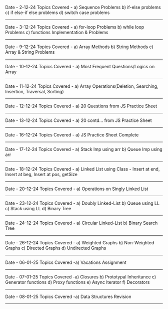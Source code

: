 Date - 2-12-24
Topics Covered - a) Sequence Problems b) if-else problems c) if else-if else problems d) switch case problems

-------------

Date - 3-12-24
Topics Covered - a) for-loop Problems b) while loop Problems c) functions Implementation & Problems

-------------

Date - 9-12-24
Topics Covered - a) Array Methods b) String Methods c) Array & String Problems

-------------

Date - 10-12-24
Topics Covered - a) Most Frequent Questions/Logics on Array

-------------

Date - 11-12-24
Topics Covered - a) Array Operations(Deletion, Searching, Insertion, Traversal, Sorting)

-------------

Date - 12-12-24
Topics Covered - a) 20 Questions from JS Practice Sheet

-------------

Date - 13-12-24
Topics Covered - a) 20 contd... from JS Practice Sheet

-------------

Date - 16-12-24
Topics Covered - a) JS Practice Sheet Complete

-------------

Date - 17-12-24
Topics Covered - a) Stack Imp using arr b) Queue Imp using arr

-------------

Date - 18-12-24
Topics Covered - a) Linked List using Class - Insert at end, Insert at beg, Insert at pos, getSize

-------------

Date - 20-12-24
Topics Covered - a) Operations on Singly Linked List

-------------

Date - 23-12-24
Topics Covered - a) Doubly Linked-List b) Queue using LL c) Stack using LL d) Binary Tree

-------------

Date - 24-12-24
Topics Covered - a) Circular Linked-List b) Binary Search Tree

-------------

Date - 26-12-24
Topics Covered - a) Weighted Graphs b) Non-Weighted Graphs c) Directed Graphs d) Undirected Graphs

-------------

Date - 06-01-25
Topics Covered -a) Vacations Assignment

-------------

Date - 07-01-25
Topics Covered -a) Closures b) Prototypal Inheritance c) Generator functions d) Proxy functions e) Async Iterator f) Decorators

-------------

Date - 08-01-25
Topics Covered -a) Data Structures Revision

-------------


